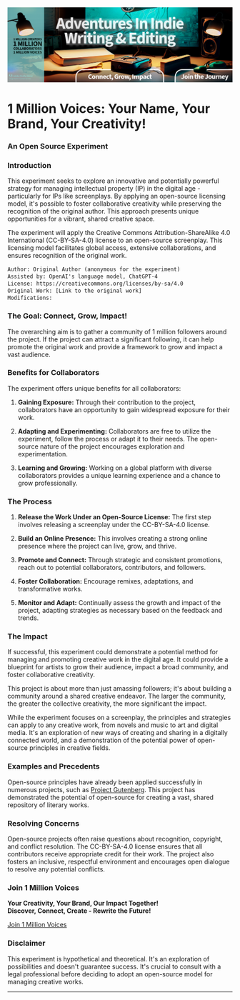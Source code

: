 <img src="./Images/TwitterBanner6.png" />

# 1 Million Voices: Your Name, Your Brand, Your Creativity!

### An Open Source Experiment 

### Introduction

This experiment seeks to explore an innovative and potentially powerful strategy for managing intellectual property (IP) in the digital age - particularly for IPs like screenplays. By applying an open-source licensing model, it's possible to foster collaborative creativity while preserving the recognition of the original author. This approach presents unique opportunities for a vibrant, shared creative space. 

The experiment will apply the Creative Commons Attribution-ShareAlike 4.0 International (CC-BY-SA-4.0) license to an open-source screenplay. This licensing model facilitates global access, extensive collaborations, and ensures recognition of the original work.

````
Author: Original Author (anonymous for the experiment)  
Assisted by: OpenAI's language model, ChatGPT-4
License: https://creativecommons.org/licenses/by-sa/4.0
Original Work: [Link to the original work]
Modifications:
````

### The Goal: Connect, Grow, Impact!

The overarching aim is to gather a community of 1 million followers around the project. If the project can attract a significant following, it can help promote the original work and provide a framework to grow and impact a vast audience. 

### Benefits for Collaborators

The experiment offers unique benefits for all collaborators:

1. **Gaining Exposure:** Through their contribution to the project, collaborators have an opportunity to gain widespread exposure for their work.

2. **Adapting and Experimenting:** Collaborators are free to utilize the experiment, follow the process or adapt it to their needs. The open-source nature of the project encourages exploration and experimentation.

3. **Learning and Growing:** Working on a global platform with diverse collaborators provides a unique learning experience and a chance to grow professionally.

### The Process

1. **Release the Work Under an Open-Source License:** The first step involves releasing a screenplay under the CC-BY-SA-4.0 license.

2. **Build an Online Presence:** This involves creating a strong online presence where the project can live, grow, and thrive.

3. **Promote and Connect:** Through strategic and consistent promotions, reach out to potential collaborators, contributors, and followers.

4. **Foster Collaboration:** Encourage remixes, adaptations, and transformative works.

5. **Monitor and Adapt:** Continually assess the growth and impact of the project, adapting strategies as necessary based on the feedback and trends.

### The Impact
If successful, this experiment could demonstrate a potential method for managing and promoting creative work in the digital age. It could provide a blueprint for artists to grow their audience, impact a broad community, and foster collaborative creativity.

This project is about more than just amassing followers; it's about building a community around a shared creative endeavor. The larger the community, the greater the collective creativity, the more significant the impact.

While the experiment focuses on a screenplay, the principles and strategies can apply to any creative work, from novels and music to art and digital media. It's an exploration of new ways of creating and sharing in a digitally connected world, and a demonstration of the potential power of open-source principles in creative fields.

### Examples and Precedents

Open-source principles have already been applied successfully in numerous projects, such as [Project Gutenberg](https://www.gutenberg.org/). This project has demonstrated the potential of open-source for creating a vast, shared repository of literary works.

### Resolving Concerns

Open-source projects often raise questions about recognition, copyright, and conflict resolution. The CC-BY-SA-4.0 license ensures that all contributors receive appropriate credit for their work. The project also fosters an inclusive, respectful environment and encourages open dialogue to resolve any potential conflicts.

### Join 1 Million Voices

**Your Creativity, Your Brand, Our Impact Together!**  
**Discover, Connect, Create - Rewrite the Future!**

[Join 1 Million Voices](https://twitter.com/BryanHarrisTech)

### Disclaimer

This experiment is hypothetical and theoretical. It's an exploration of possibilities and doesn't guarantee success. It's crucial to consult with a legal professional before deciding to adopt an open-source model for managing creative works.

---
